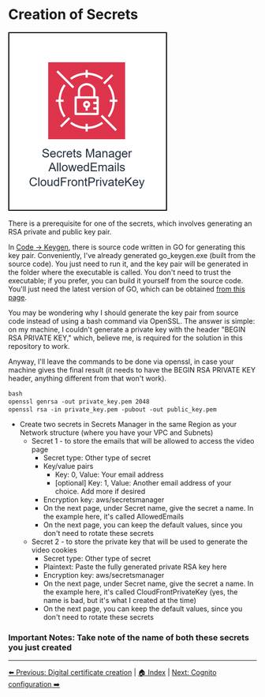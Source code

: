 # Creation of Secrets
![Owncast-SecretsManager.drawio.svg](/Images/Owncast-SecretsManager.drawio.svg)

There is a prerequisite for one of the secrets, which involves generating an RSA private and public key pair.

In [Code -> Keygen](Code/Keygen), there is source code written in GO for generating this key pair. Conveniently, I've already generated go_keygen.exe (built from the source code). You just need to run it, and the key pair will be generated in the folder where the executable is called. You don't need to trust the executable; if you prefer, you can build it yourself from the source code. You'll just need the latest version of GO, which can be obtained [from this page](https://go.dev/doc/install).

You may be wondering why I should generate the key pair from source code instead of using a bash command via OpenSSL. The answer is simple: on my machine, I couldn't generate a private key with the header "BEGIN RSA PRIVATE KEY," which, believe me, is required for the solution in this repository to work.

Anyway, I'll leave the commands to be done via openssl, in case your machine gives the final result (it needs to have the BEGIN RSA PRIVATE KEY header, anything different from that won't work).

```
bash
openssl genrsa -out private_key.pem 2048
openssl rsa -in private_key.pem -pubout -out public_key.pem
```

- Create two secrets in Secrets Manager in the same Region as your Network structure (where you have your VPC and Subnets)
  - Secret 1 - to store the emails that will be allowed to access the video page
    - Secret type: Other type of secret
    - Key/value pairs
      - Key: 0, Value: Your email address
      - [optional] Key: 1, Value: Another email address of your choice. Add more if desired
    - Encryption key: aws/secretsmanager
    - On the next page, under Secret name, give the secret a name. In the example here, it's called AllowedEmails
    - On the next page, you can keep the default values, since you don't need to rotate these secrets
  - Secret 2 - to store the private key that will be used to generate the video cookies
    - Secret type: Other type of secret
    - Plaintext: Paste the fully generated private RSA key here
    - Encryption key: aws/secretsmanager
    - On the next page, under Secret name, give the secret a name. In the example here, it's called CloudFrontPrivateKey (yes, the name is bad, but it's what I created at the time)
    - On the next page, you can keep the default values, since you don't need to rotate these secrets

### Important Notes: Take note of the name of both these secrets you just created

---
[⬅️ Previous: Digital certificate creation](08-Certificate.md) | [🏠 Index](../README.md) | [Next: Cognito configuration ➡️](10-Cognito.md)